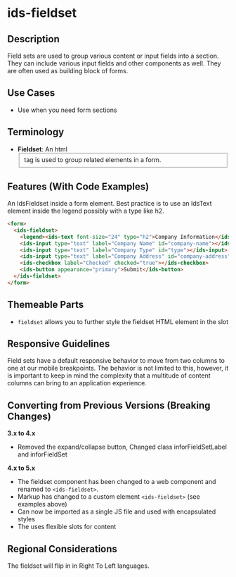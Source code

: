 # ids-fieldset

## Description

Field sets are used to group various content or input fields into a section. They can include various input fields and other components as well. They are often used as building block of forms.

## Use Cases

- Use when you need form sections

## Terminology

- **Fieldset**: An html <fieldset> tag is used to group related elements in a form.

## Features (With Code Examples)

An IdsFieldset inside a form element. Best practice is to use an IdsText element inside the legend possibly with a type like h2.

```html
<form>
  <ids-fieldset>
    <legend><ids-text font-size="24" type="h2">Company Information</ids-text></legend>
    <ids-input type="text" label="Company Name" id="company-name"></ids-input>
    <ids-input type="text" label="Company Type" id="type"></ids-input>
    <ids-input type="text" label="Company Address" id="company-address"></ids-input>
    <ids-checkbox label="Checked" checked="true"></ids-checkbox>
    <ids-button appearance="primary">Submit</ids-button>
  </ids-fieldset>
</form>
```

## Themeable Parts

- `fieldset` allows you to further style the fieldset HTML element in the slot

## Responsive Guidelines

Field sets have a default responsive behavior to move from two columns to one at our mobile breakpoints. The behavior is not limited to this, however, it is important to keep in mind the complexity that a multitude of content columns can bring to an application experience.

## Converting from Previous Versions (Breaking Changes)

**3.x to 4.x**
- Removed the expand/collapse button, Changed class inforFieldSetLabel and inforFieldSet

**4.x to 5.x**
- The fieldset component has been changed to a web component and renamed to `<ids-fieldset>`.
- Markup has changed to a custom element `<ids-fieldset>` (see examples above)
- Can now be imported as a single JS file and used with encapsulated styles
- The uses flexible slots for content

## Regional Considerations

The fieldset will flip in in Right To Left languages.
